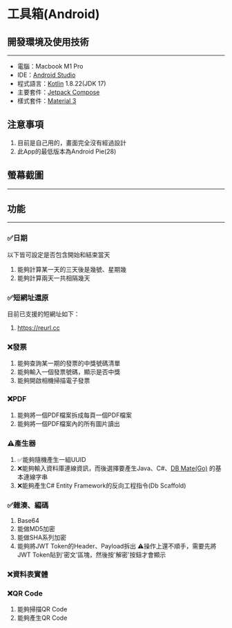# 工具箱(Android)

## 開發環境及使用技術
---

* 電腦：Macbook M1 Pro
* IDE：[Android Studio](https://developer.android.com/studio)
* 程式語言：[Kotlin](https://kotlinlang.org/) 1.8.22(JDK 17)
* 主要套件：[Jetpack Compose](https://developer.android.com/jetpack/compose?hl=zh-tw)
* 樣式套件：[Material 3](https://m3.material.io/)

## 注意事項

1. 目前是自己用的，畫面完全沒有經過設計
2. 此App的最低版本為Android Pie(28)

## 螢幕截圖
---

## 功能
---

### ✅日期

以下皆可設定是否包含開始和結束當天

1. 能夠計算某一天的三天後是幾號、星期幾
2. 能夠計算兩天一共相隔幾天

### ✅短網址還原

目前已支援的短網址如下：

1. https://reurl.cc

### ❌發票

1. 能夠查詢某一期的發票的中獎號碼清單
2. 能夠輸入一個發票號碼，顯示是否中獎
3. 能夠開啟相機掃描電子發票

### ❌PDF

1. 能夠將一個PDF檔案拆成每頁一個PDF檔案
2. 能夠將一個PDF檔案內的所有圖片讀出

### ⚠️產生器

1. ✅能夠隨機產生一組UUID
2. ❌能夠輸入資料庫連線資訊，而後選擇要產生Java、C#、[DB Mate(Go)](https://github.com/amacneil/dbmate)
   的基本連線字串
3. ❌能夠產生C# Entity Framework的反向工程指令(Db Scaffold)

### ✅雜湊、編碼

1. Base64
2. 能做MD5加密
3. 能做SHA系列加密
4. 能夠將JWT Token的Header、Payload拆出
   ⚠️操作上還不順手，需要先將JWT Token貼到'密文'區塊，然後按'解密'按鈕才會顯示

### ❌資料表實體

### ❌QR Code

1. 能夠掃描QR Code
2. 能夠產生QR Code

